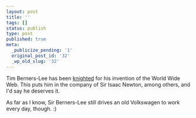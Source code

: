 ```yaml
---
layout: post
title: ''
tags: []
status: publish
type: post
published: true
meta:
  _publicize_pending: '1'
  original_post_id: '32'
  _wp_old_slug: '32'
---
```

Tim Berners-Lee has been <a href="http://news.bbc.co.uk/1/hi/technology/3357073.stm">knighted</a> for his invention of the World Wide Web.  This puts him in the company of Sir Isaac Newton, among others, and I'd say he deserves it.

As far as I know, Sir Berners-Lee still drives an old Volkswagen to work every day, though.  :)

